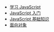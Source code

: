 

* [学习 JavaScript](LearnJS/)
* [JavaScript 入门](LearnJS/1.md)
* [JavaScript 基础知识](LearnJS/2.md)
* [面向对象](LearnJS/3.md)
